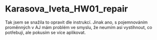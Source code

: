 # Karasova_Iveta_HW01_repair
Tak jsem se snažila to opravit dle instrukcí. Jinak ano, s pojemnováním proměnných v AJ mám problém ve smyslu, že neumím asi vystihnout, co potřebuji, ale pokusím se více aplikovat.
